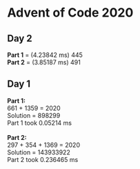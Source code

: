 # Advent of Code 2020

## Day 2
**Part 1** = (4.23842 ms) 445 <br />
**Part 2** = (3.85187 ms) 491 <br />


## Day 1
**Part 1:** <br />
661 + 1359 = 2020 <br />
Solution = 898299 <br />
Part 1 took 0.05214 ms <br /><br />
**Part 2:** <br />
297 + 354 + 1369 = 2020 <br />
Solution = 143933922 <br />
Part 2 took 0.236465 ms <br />
